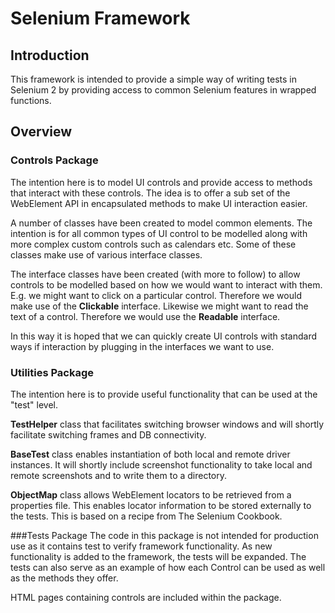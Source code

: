 # Selenium Framework

## Introduction
This framework is intended to provide a simple way of writing tests in Selenium 2 by providing access to common Selenium features in wrapped functions.

## Overview

### Controls Package
The intention here is to model UI controls and provide access to methods that interact with these controls.  The idea is to offer a sub set of the WebElement API in encapsulated methods to make UI interaction easier.

A number of classes have been created to model common elements.  The intention is for all common types of UI control to be modelled along with more complex custom controls such as calendars etc.  Some of these classes make use of various interface classes.

The interface classes have been created (with more to follow) to allow controls to be modelled based on how we would want to interact with them.  E.g. we might want to click on a particular control.  Therefore we would make use of the **Clickable** interface.  Likewise we might want to read the text of a control.  Therefore we would use the **Readable** interface.

In this way it is hoped that we can quickly create UI controls with standard ways if interaction by plugging in the interfaces we want to use.


### Utilities Package
The intention here is to provide useful functionality that can be used at the "test" level.

**TestHelper** class that facilitates switching browser windows and will shortly facilitate switching frames and DB connectivity.

**BaseTest** class enables instantiation of both local and remote driver instances.  It will shortly include screenshot functionality to take local and remote screenshots and to write them to a directory.

**ObjectMap** class allows WebElement locators to be retrieved from a properties file.  This enables locator information to be stored externally to the tests.  This is based on a recipe from The Selenium Cookbook.


###Tests Package
The code in this package is not intended for production use as it contains test to verify framework functionality.  As new functionality is added to the framework, the tests will be expanded.  The tests can also serve as an example of how each Control can be used as well as the methods they offer.

HTML pages containing controls are included within the package.  
 

